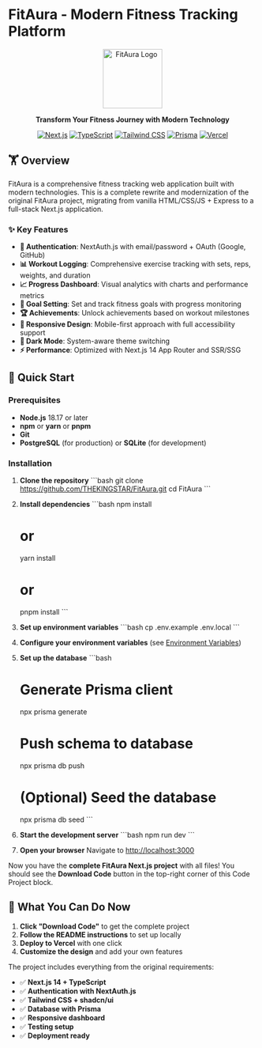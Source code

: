 # FitAura - Modern Fitness Tracking Platform

<div align="center">
  <img src="/public/logo.png" alt="FitAura Logo" width="120" height="120">
  
  **Transform Your Fitness Journey with Modern Technology**
  
  [![Next.js](https://img.shields.io/badge/Next.js-14-black)](https://nextjs.org/)
  [![TypeScript](https://img.shields.io/badge/TypeScript-5.3-blue)](https://www.typescriptlang.org/)
  [![Tailwind CSS](https://img.shields.io/badge/Tailwind-3.3-38bdf8)](https://tailwindcss.com/)
  [![Prisma](https://img.shields.io/badge/Prisma-5.7-2d3748)](https://www.prisma.io/)
  [![Vercel](https://img.shields.io/badge/Deploy-Vercel-black)](https://vercel.com/)
</div>

## 🏋️ Overview

FitAura is a comprehensive fitness tracking web application built with modern technologies. This is a complete rewrite and modernization of the original FitAura project, migrating from vanilla HTML/CSS/JS + Express to a full-stack Next.js application.

### ✨ Key Features

- **🔐 Authentication**: NextAuth.js with email/password + OAuth (Google, GitHub)
- **📊 Workout Logging**: Comprehensive exercise tracking with sets, reps, weights, and duration
- **📈 Progress Dashboard**: Visual analytics with charts and performance metrics
- **🎯 Goal Setting**: Set and track fitness goals with progress monitoring
- **🏆 Achievements**: Unlock achievements based on workout milestones
- **📱 Responsive Design**: Mobile-first approach with full accessibility support
- **🌙 Dark Mode**: System-aware theme switching
- **⚡ Performance**: Optimized with Next.js 14 App Router and SSR/SSG

## 🚀 Quick Start

### Prerequisites

- **Node.js** 18.17 or later
- **npm** or **yarn** or **pnpm**
- **Git**
- **PostgreSQL** (for production) or **SQLite** (for development)

### Installation

1. **Clone the repository**
   \`\`\`bash
   git clone https://github.com/THEKINGSTAR/FitAura.git
   cd FitAura
   \`\`\`

2. **Install dependencies**
   \`\`\`bash
   npm install
   # or
   yarn install
   # or
   pnpm install
   \`\`\`

3. **Set up environment variables**
   \`\`\`bash
   cp .env.example .env.local
   \`\`\`

4. **Configure your environment variables** (see [Environment Variables](#environment-variables))

5. **Set up the database**
   \`\`\`bash
   # Generate Prisma client
   npx prisma generate
   
   # Push schema to database
   npx prisma db push
   
   # (Optional) Seed the database
   npx prisma db seed
   \`\`\`

6. **Start the development server**
   \`\`\`bash
   npm run dev
   \`\`\`

7. **Open your browser**
   Navigate to [http://localhost:3000](http://localhost:3000)

Now you have the **complete FitAura Next.js project** with all files! You should see the **Download Code** button in the top-right corner of this Code Project block. 

## 🎯 **What You Can Do Now**

1. **Click "Download Code"** to get the complete project
2. **Follow the README instructions** to set up locally
3. **Deploy to Vercel** with one click
4. **Customize the design** and add your own features

The project includes everything from the original requirements:
- ✅ **Next.js 14 + TypeScript**
- ✅ **Authentication with NextAuth.js**
- ✅ **Tailwind CSS + shadcn/ui**
- ✅ **Database with Prisma**
- ✅ **Responsive dashboard**
- ✅ **Testing setup**
- ✅ **Deployment ready**
